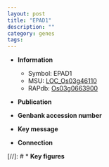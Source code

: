 ```yaml
---
layout: post
title: "EPAD1"
description: ""
category: genes
tags: 
---
```


* **Information**  
    + Symbol: EPAD1  
    + MSU: [LOC_Os03g46110](http://rice.uga.edu/cgi-bin/ORF_infopage.cgi?orf=LOC_Os03g46110)  
    + RAPdb: [Os03g0663900](http://rapdb.dna.affrc.go.jp/viewer/gbrowse_details/irgsp1?name=Os03g0663900)  

* **Publication**  

* **Genbank accession number**  

* **Key message**  

* **Connection**  

[//]: # * **Key figures**  


